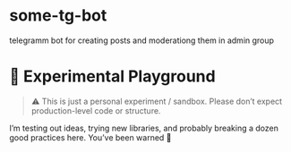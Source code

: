 # some-tg-bot

telegramm bot for creating posts and moderationg them in admin group 

# 🚧 Experimental Playground

> ⚠️ This is just a personal experiment / sandbox. Please don’t expect production-level code or structure.

I’m testing out ideas, trying new libraries, and probably breaking a dozen good practices here. You’ve been warned 🙂

